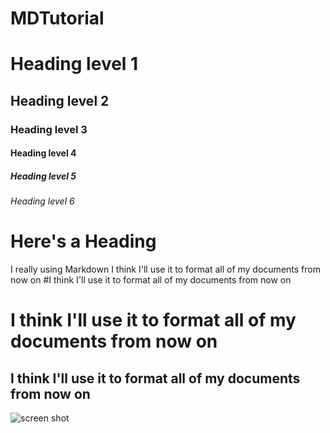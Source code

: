 # MDTutorial
# Heading level 1
## Heading level 2
### Heading level 3
#### Heading level 4
##### Heading level 5
###### Heading level 6
# Here's a Heading
I really using Markdown
I think I'll use it to format all of my documents from now on
#I think I'll use it to format all of my documents from now on
# I think I'll use it to format all of my documents from now on
## I think I'll use it to format all of my documents from now on
![screen shot](pic1.png)
